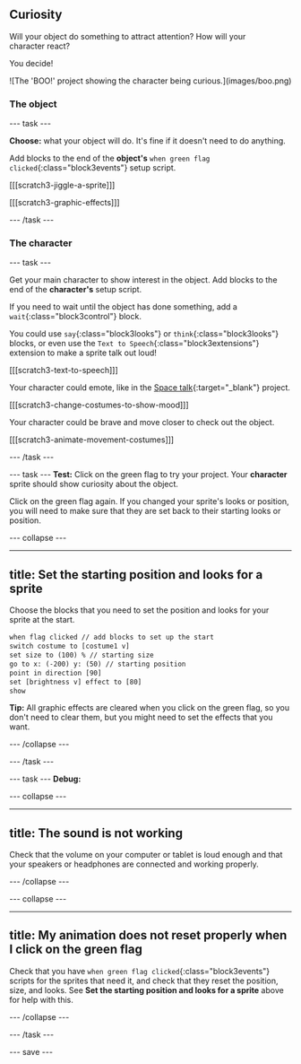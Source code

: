 ## Curiosity 

<div style="display: flex; flex-wrap: wrap">
<div style="flex-basis: 200px; flex-grow: 1; margin-right: 15px;">
Will your object do something to attract attention? How will your character react?

You decide!
</div>
<div>
![The 'BOO!' project showing the character being curious.](images/boo.png)
</div>
</div>

### The object

--- task ---

**Choose:** what your object will do. It's fine if it doesn't need to do anything.

Add blocks to the end of the **object's** `when green flag clicked`{:class="block3events"} setup script.

[[[scratch3-jiggle-a-sprite]]]

[[[scratch3-graphic-effects]]]

--- /task ---

### The character

--- task ---

Get your main character to show interest in the object. Add blocks to the end of the **character's** setup script. 

If you need to wait until the object has done something, add a `wait`{:class="block3control"} block.

You could use `say`{:class="block3looks"} or `think`{:class="block3looks"} blocks, or even use the `Text to Speech`{:class="block3extensions"} extension to make a sprite talk out loud!

[[[scratch3-text-to-speech]]]

Your character could emote, like in the [Space talk](https://projects.raspberrypi.org/en/projects/space-talk){:target="_blank"} project. 

[[[scratch3-change-costumes-to-show-mood]]]

Your character could be brave and move closer to check out the object.

[[[scratch3-animate-movement-costumes]]]

--- /task ---

--- task ---
**Test:** Click on the green flag to try your project. Your **character** sprite should show curiosity about the object. 

Click on the green flag again. If you changed your sprite's looks or position, you will need to make sure that they are set back to their starting looks or position.

--- collapse ---

---
title: Set the starting position and looks for a sprite
---

Choose the blocks that you need to set the position and looks for your sprite at the start.

```blocks3
when flag clicked // add blocks to set up the start 
switch costume to [costume1 v]
set size to (100) % // starting size
go to x: (-200) y: (50) // starting position
point in direction [90]
set [brightness v] effect to [80]
show
```

**Tip:** All graphic effects are cleared when you click on the green flag, so you don't need to clear them, but you might need to set the effects that you want. 

--- /collapse ---

--- /task ---

--- task ---
**Debug:**

--- collapse ---

---
title: The sound is not working
---

Check that the volume on your computer or tablet is loud enough and that your speakers or headphones are connected and working properly. 

--- /collapse ---

--- collapse ---

---
title: My animation does not reset properly when I click on the green flag
---

Check that you have `when green flag clicked`{:class="block3events"} scripts for the sprites that need it, and check that they reset the position, size, and looks. See **Set the starting position and looks for a sprite** above for help with this.

--- /collapse ---

--- /task ---

--- save ---
